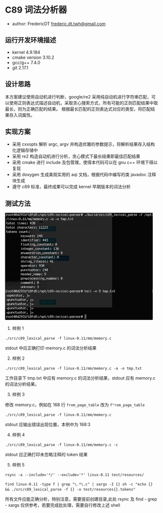 # C89 词法分析器

- author: FredericDT <frederic.dt.twh@gmail.com>

## 运行开发环境描述

- kernel 4.9.184
- cmake version 3.10.2
- gcc/g++ 7.4.0
- git 2.17.1

## 设计思路

本方案建议使用自动机进行判断，google/re2 采用纯自动机进行字符串匹配，可以使用正则表达式描述自动机，采取贪心搜索方式，所有可能的正则匹配结果中取最长，则为正确匹配的结果。
根据最长匹配的正则表达式对应的类型，将匹配结果存入词属性。

## 实现方案

- 采用 cxxopts 解析 argc, argv 并构造优雅的参数提示，将解析结果存入结构化逻辑存储中
- 采用 re2 构造自动机进行分析，贪心模式下最长结果即最佳匹配结果
- 采用 cmake 进行 include 及包管理，使得本代码可以在 gnu c++ 环境下得以复现
- 采用 doxygen 生成美观实用的 aqi 文档，根据代码中编写的类 javadoc 注释块生成
- 遵守 c89 标准，最终成果可以完成 kernel 早期版本的词法分析

## 测试方法
![](assets/run-example.png)
1. 样例 1

`./src/c89_lexical_parse -f linux-0.11/mm/memory.c`

stdout 中应正确打印 memory.c 的词法分析结果

2. 样例 2

`./src/c89_lexical_parse -f linux-0.11/mm/memory.c -a -o tmp.txt`

工作目录下 tmp.txt 中应有 memory.c 的词法分析结果，stdout 应有 memory.c 的词法分析结果。

3. 样例 3

修改 memory.c，例如在 168 行 `from_page_table` 改为 `f"rom_page_table`

`./src/c89_lexical_parse -f linux-0.11/mm/memory.c`

stdout 应输出错误出现位置，本例中为 168:3 

4. 样例 4

`./src/c89_lexical_parse -f linux-0.11/mm/memory.c -c`

stdout 应正确打印未忽略注释的 token 结果

5. 样例 5

`rsync -a --include='*/' --exclude='*' linux-0.11 test/resources/`

`find linux-0.11 -type f | grep "\.*\.c" | xargs -I {} sh -c "echo {} && ./src/c89_lexical_parse -f {} -o test/resources{}.tokens"`

所有文件应能正确分析，特别注意，需要提前创建目录,此处 rsync 及 find - grep - xargs 仅供参考，若要完成批处理，需要自行修改上述 shell
